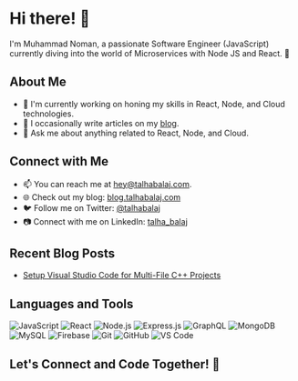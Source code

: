 
# Hi there! 👋

I'm Muhammad Noman, a passionate Software Engineer (JavaScript) currently diving into the world of Microservices with Node JS and React. 🌱

## About Me

- 🔭 I'm currently working on honing my skills in React, Node, and Cloud technologies.
- 📝 I occasionally write articles on my [blog](http://blog.talhabalaj.com).
- 💬 Ask me about anything related to React, Node, and Cloud.

## Connect with Me

- 📫 You can reach me at [hey@talhabalaj.com](mailto:hey@talhabalaj.com).
- 🌐 Check out my blog: [blog.talhabalaj.com](https://blog.talhabalaj.com)
- 🐦 Follow me on Twitter: [@talhabalaj](https://twitter.com/talhabalaj)
- 📷 Connect with me on LinkedIn: [talha_balaj](https://www.linkedin.com/in/talha_balaj/)

## Recent Blog Posts

- [Setup Visual Studio Code for Multi-File C++ Projects](https://blog.talhabalaj.com/setup-visual-studio-code-cpp)

## Languages and Tools

![JavaScript](https://img.shields.io/badge/-JavaScript-F7DF1E?logo=javascript&logoColor=black&style=flat)
![React](https://img.shields.io/badge/-React-61DAFB?logo=react&logoColor=white&style=flat)
![Node.js](https://img.shields.io/badge/-Node.js-339933?logo=node.js&logoColor=white&style=flat)
![Express.js](https://img.shields.io/badge/-Express.js-000000?logo=express&logoColor=white&style=flat)
![GraphQL](https://img.shields.io/badge/-GraphQL-E10098?logo=graphql&logoColor=white&style=flat)
![MongoDB](https://img.shields.io/badge/-MongoDB-47A248?logo=mongodb&logoColor=white&style=flat)
![MySQL](https://img.shields.io/badge/-MySQL-4479A1?logo=mysql&logoColor=white&style=flat)
![Firebase](https://img.shields.io/badge/-Firebase-FFCA28?logo=firebase&logoColor=black&style=flat)
![Git](https://img.shields.io/badge/-Git-F05032?logo=git&logoColor=white&style=flat)
![GitHub](https://img.shields.io/badge/-GitHub-181717?logo=github&logoColor=white&style=flat)
![VS Code](https://img.shields.io/badge/-VS%20Code-007ACC?logo=visual-studio-code&logoColor=white&style=flat)

## Let's Connect and Code Together! 🚀

<!--
**Nouman-2K1/Nouman-2K1** is a ✨ _special_ ✨ repository because its `README.md` (this file) appears on your GitHub profile.

Here are some ideas to get you started:

- 🔭 I’m currently working on ...
- 🌱 I’m currently learning ...
- 👯 I’m looking to collaborate on ...
- 🤔 I’m looking for help with ...
- 💬 Ask me about ...
- 📫 How to reach me: ...
- 😄 Pronouns: ...
- ⚡ Fun fact: ...
-->
